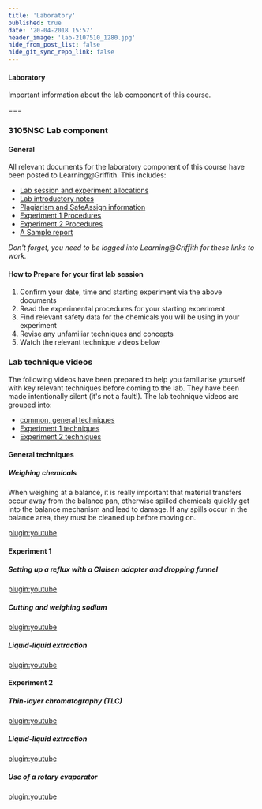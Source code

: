 ```yaml
---
title: 'Laboratory'
published: true
date: '20-04-2018 15:57'
header_image: 'lab-2107510_1280.jpg'
hide_from_post_list: false
hide_git_sync_repo_link: false
---
```


#### Laboratory
Important information about the lab component of this course.  

===

### 3105NSC Lab component  

#### General  

All relevant documents for the laboratory component of this course have been posted to Learning@Griffith. This includes:  
- [Lab session and experiment allocations](https://bblearn.griffith.edu.au/bbcswebdav/xid-24474684_1)  
- [Lab introductory notes](https://bblearn.griffith.edu.au/bbcswebdav/xid-24474691_1)  
- [Plagiarism and SafeAssign information](https://bblearn.griffith.edu.au/bbcswebdav/xid-24474700_1)  
- [Experiment 1 Procedures](https://bblearn.griffith.edu.au/bbcswebdav/xid-24475002_1)  
- [Experiment 2 Procedures](https://bblearn.griffith.edu.au/bbcswebdav/xid-24519310_1)  
- [A Sample report](https://bblearn.griffith.edu.au/bbcswebdav/xid-24475019_1)  

_Don't forget, you need to be logged into Learning@Griffith for these links to work._  

#### How to Prepare for your first lab session  

1. Confirm your date, time and starting experiment via the above documents
1. Read the experimental procedures for your starting experiment
1. Find relevant safety data for the chemicals you will be using in your experiment  
1. Revise any unfamiliar techniques and concepts  
1. Watch the relevant technique videos below  

### Lab technique videos  

The following videos have been prepared to help you familiarise yourself with key relevant techniques before coming to the lab. They have been made intentionally silent (it's not a fault!). The lab technique videos are grouped into:  

- [common, general techniques](#general-techniques)
- [Experiment 1 techniques](#experiment-1)
- [Experiment 2 techniques](#experiment-2)

#### General techniques <a id="general-techniques"></a>  

##### Weighing chemicals  
When weighing at a balance, it is really important that material transfers occur away from the balance pan, otherwise spilled chemicals quickly get into the balance mechanism and lead to damage. If any spills occur in the balance area, they must be cleaned up before moving on.  

[plugin:youtube](https://youtu.be/2zTRdT-0pGA)  

#### Experiment 1 <a id="experiment-1"></a>  

##### Setting up a reflux with a Claisen adapter and dropping funnel  
[plugin:youtube](https://youtu.be/2KgWXsdcmDw)  

##### Cutting and weighing sodium  
[plugin:youtube](https://youtu.be/-0uHNloxBVc)  

##### Liquid-liquid extraction  
[plugin:youtube](https://youtu.be/vo042jiDKIc)  


#### Experiment 2 <a id="experiment-2"></a>   

##### Thin-layer chromatography (TLC)  
[plugin:youtube](https://youtu.be/aJ2fYYKEfAI)  

##### Liquid-liquid extraction  
[plugin:youtube](https://youtu.be/vo042jiDKIc)  

##### Use of a rotary evaporator  
[plugin:youtube](https://youtu.be/hnZITE86wqA)  

